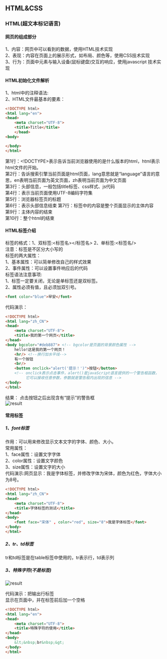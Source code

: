## HTML&CSS
### HTML(超文本标记语言)
#### 网页的组成部分
1、内容：网页中可以看到的数据，使用HTML技术实现    
2、表现：内容在页面上的展示形式，如布局、颜色等，使用CSS技术实现  
3、行为：页面中元素与输入设备(鼠标键盘)交互的响应，使用javascript 技术实现  
#### HTML初始化文件解析
1、html中的注释语法:<!--注释内容-->  
2、HTML文件最基本的要素：  
```html
<!DOCTYPE html> 
<html lang="en">
<head>
    <meta charset="UTF-8">
    <title>Title</title>
    </head>
<body>

</body>
</html>
```
第1行：<!DOCTYPE>表示告诉当前浏览器使用的是什么版本的html，html表示html文件的开始。  
第2行：告诉搜索引擎当前页面是html页面，lang意思就是“language”语言的意思，en表明当前页面为英文页面，zh表明当前页面为中文页面  
第3行：头部信息，一般包括title标签、css样式、js代码  
第4行：表示当前页面使用UTF-8编码字符集  
第5行：浏览器标签页的标题  
第6行：表示头部信息结束
第7行：标签中的内容是整个页面显示的主体内容  
第9行：主体内容的结束  
第10行：整个html的结束  
#### HTML标签介绍
标签的格式：1、双标签:<标签名></标签名>  2、单标签:<标签名/>    
注意：标签是不区分大小写的  
标签的两大属性：  
1、基本属性：可以简单修改自己的样式效果  
2、事件属性：可以设置事件响应后的代码  
标签语法注意事项:  
1、标签一定要关闭，无论是单标签还是双标签。    
2、属性必须有值，且必须加双引号。
```html
<font color="blue">早安</font>
```  
代码演示：  
```html
<!DOCTYPE html>
<html lang="zh_CN">
<head>
    <meta charset="UTF-8">
    <title>我的第一个网页</title>
</head>
<body bgcolor="#deb887"> <!-- bgcolor是页面的背景颜色属性 -->
    hello!这是我的第一个网页！
    <hr/> <!--换行加水平线-->
    有一个按钮
    <br/>
    <button onclick="alert('提示！')">按钮</button>
    <!-- onclick表示点击事件，alert()是javaScript语言提供的一个警告框函数，
         它可以接收任意参数，参数就是警告框内出现的信息 -->
</body>
</html>
```
结果： 点击按钮之后出现含有“提示”的警告框  
![result](https://static01.imgkr.com/temp/d1bdb22f79d54084a37c438c17d41673.png)  

#### 常用标签
##### 1、font标签  
作用：可以用来修改显示文本文字的字体、颜色、大小。  
常用属性：  
1、face属性：设置文字字体  
2、color属性：设置文字颜色  
3、size属性：设置文字的大小  
代码演示:网页显示：我是字体标签，并修改字体为宋体，颜色为红色，字体大小为8号。  
```html
<!DOCTYPE html>
<html lang="zh_CN">
<head>
    <meta charset="UTF-8">
    <title>字体标签的测试</title>
</head>
<body>
    <font face="宋体" , color="red", size="8">我是字体标签</font>
</body>
</html>
```  
##### 2、tr、td标签  
tr和td标签是在table标签中使用的，tr表示行，td表示列
##### 3、特殊字符(不是标签)  
![result](https://static01.imgkr.com/temp/7120ff5449f84094aae065b43a2cc139.png)   

代码演示：把输出行标签<br>显示在页面中，并在标签前后加一个空格  
```html
<!DOCTYPE html>				    
<html lang="en">
<head>
    <meta charset="UTF-8">
    <title>特殊字符的使用</title>
</head>
<body>							
    &lt;&nbsp;br&nbsp;&gt;
</body>
</html>
```
